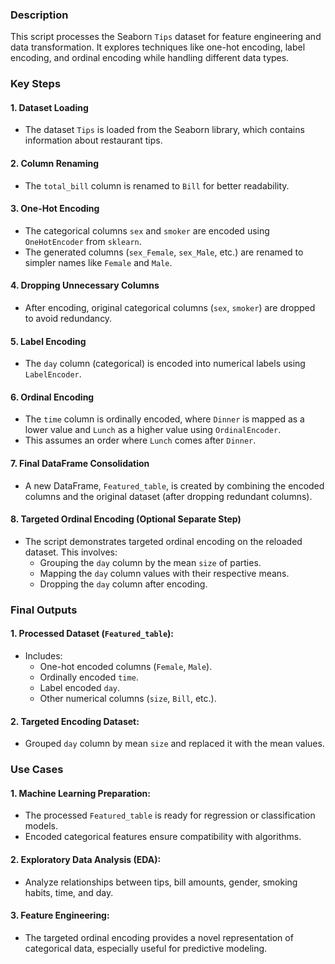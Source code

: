 ### **Description**
This script processes the Seaborn `Tips` dataset for feature engineering and data transformation. It explores techniques like one-hot encoding, label encoding, and ordinal encoding while handling different data types.



### **Key Steps**

#### 1. **Dataset Loading**
- The dataset `Tips` is loaded from the Seaborn library, which contains information about restaurant tips.

#### 2. **Column Renaming**
- The `total_bill` column is renamed to `Bill` for better readability.

#### 3. **One-Hot Encoding**
- The categorical columns `sex` and `smoker` are encoded using `OneHotEncoder` from `sklearn`.
- The generated columns (`sex_Female`, `sex_Male`, etc.) are renamed to simpler names like `Female` and `Male`.

#### 4. **Dropping Unnecessary Columns**
- After encoding, original categorical columns (`sex`, `smoker`) are dropped to avoid redundancy.

#### 5. **Label Encoding**
- The `day` column (categorical) is encoded into numerical labels using `LabelEncoder`.

#### 6. **Ordinal Encoding**
- The `time` column is ordinally encoded, where `Dinner` is mapped as a lower value and `Lunch` as a higher value using `OrdinalEncoder`. 
- This assumes an order where `Lunch` comes after `Dinner`.

#### 7. **Final DataFrame Consolidation**
- A new DataFrame, `Featured_table`, is created by combining the encoded columns and the original dataset (after dropping redundant columns).

#### 8. **Targeted Ordinal Encoding (Optional Separate Step)**
- The script demonstrates targeted ordinal encoding on the reloaded dataset. This involves:
  - Grouping the `day` column by the mean `size` of parties.
  - Mapping the `day` column values with their respective means.
  - Dropping the `day` column after encoding.



### **Final Outputs**

#### **1. Processed Dataset (`Featured_table`):**
- Includes:
  - One-hot encoded columns (`Female`, `Male`).
  - Ordinally encoded `time`.
  - Label encoded `day`.
  - Other numerical columns (`size`, `Bill`, etc.).

#### **2. Targeted Encoding Dataset:**
- Grouped `day` column by mean `size` and replaced it with the mean values.


### **Use Cases**

#### **1. Machine Learning Preparation:**
- The processed `Featured_table` is ready for regression or classification models.
- Encoded categorical features ensure compatibility with algorithms.

#### **2. Exploratory Data Analysis (EDA):**
- Analyze relationships between tips, bill amounts, gender, smoking habits, time, and day.

#### **3. Feature Engineering:**
- The targeted ordinal encoding provides a novel representation of categorical data, especially useful for predictive modeling.

